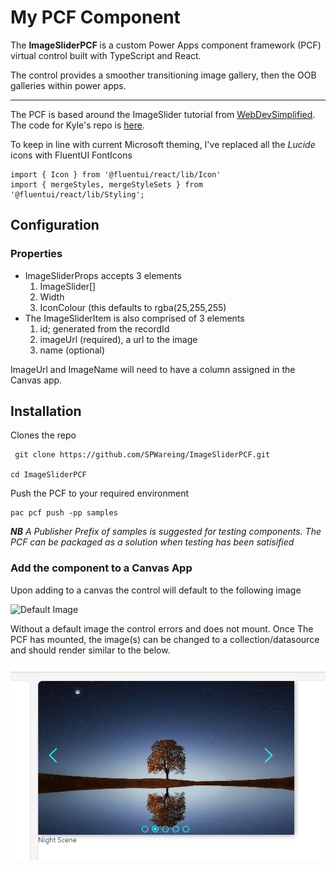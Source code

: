 # My PCF Component

The <b>ImageSliderPCF </b> is a custom Power Apps component framework (PCF) virtual control built with TypeScript and React.

The control provides a smoother transitioning image gallery, then the OOB galleries within power apps.

----

The PCF is based around the ImageSlider tutorial from [WebDevSimplified](https://www.youtube.com/watch?v=Kx8XlKRBZx8&ab_channel=WebDevSimplified). The code for Kyle's repo is [here](https://github.com/WebDevSimplified/react-image-slider).

To keep in line with current Microsoft theming, I've replaced all the <i>Lucide</i> icons with FluentUI FontIcons

```
import { Icon } from '@fluentui/react/lib/Icon'
import { mergeStyles, mergeStyleSets } from '@fluentui/react/lib/Styling';
```

## Configuration

### Properties



- ImageSliderProps accepts 3 elements
    1. ImageSlider[]
    2. Width
    3. IconColour (this defaults to rgba(25,255,255)
- The ImageSliderItem is also comprised of 3 elements
  1. id; generated from the recordId
  2. imageUrl (required), a url to the image
  3. name (optional) 

ImageUrl and ImageName will need to have a column assigned in the Canvas app.

## Installation

Clones the repo

```
 git clone https://github.com/SPWareing/ImageSliderPCF.git

cd ImageSliderPCF
```
Push the PCF to your required environment

```
pac pcf push -pp samples

```
<i><b>NB</b> A Publisher Prefix of samples is suggested for testing components. The PCF can be packaged as a solution when testing has been satisified</i>

### Add the component to a Canvas App

Upon adding to a canvas the control will default to the following image

![Default Image](https://fabricweb.azureedge.net/fabric-website/placeholders/350x150.png)

Without a default image the control errors and does not mount. Once The PCF has mounted, the image(s) can be changed to a collection/datasource and should render similar to the below.

![Screenshot](screensnip.png)



